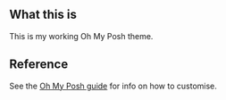 ## What this is

This is my working Oh My Posh theme.

## Reference

See the [Oh My Posh guide](https://ohmyposh.dev/docs/configuration/general) for info on how to customise.
